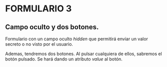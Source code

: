 # FORMULARIO 3

## Campo oculto y dos botones.

Formulario con un campo oculto *hidden* que permitirá enviar un valor secreto o no visto por el usuario. 

Ademas, tendremos dos botones. Al pulsar cualquiera de ellos, sabremos el botón pulsado. Se hará dando un atributo *value* al botón.

